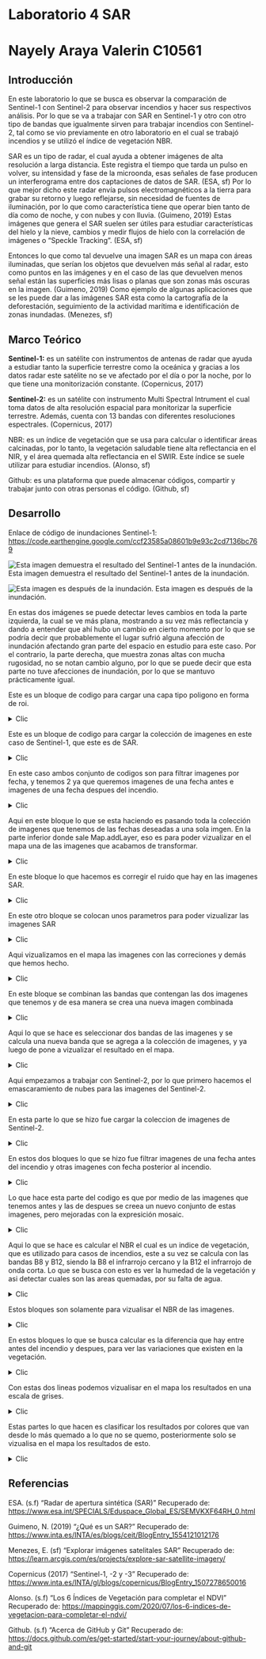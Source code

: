 # Laboratorio 4 SAR
# Nayely Araya Valerin C10561

## Introducción

En este laboratorio lo que se busca es observar la comparación de Sentinel-1 con Sentinel-2 para observar incendios y hacer sus respectivos análisis. Por lo que se va a trabajar con SAR en Sentinel-1 y otro con otro tipo de bandas que igualmente sirven para trabajar incendios con Sentinel-2, tal como se vio previamente en otro laboratorio en el cual se trabajó incendios y se utilizó el índice de vegetación NBR.

SAR es un tipo de radar, el cual ayuda a obtener imágenes de alta resolución a larga distancia. Este registra el tiempo que tarda un pulso en volver, su intensidad y fase de la microonda, esas señales de fase producen un interferograma entre dos captaciones de datos de SAR. (ESA, sf) Por lo que mejor dicho este radar envía pulsos electromagnéticos a la tierra para grabar su retorno y luego reflejarse, sin necesidad de fuentes de iluminación, por lo que como característica tiene que operar bien tanto de día como de noche, y con nubes y con lluvia. (Guimeno, 2019) Estas imágenes que genera el SAR suelen ser útiles para estudiar características del hielo y la nieve, cambios y medir flujos de hielo con la correlación de imágenes o “Speckle Tracking”. (ESA, sf)

Entonces lo que como tal devuelve una imagen SAR es un mapa con áreas iluminadas, que serían los objetos que devuelven más señal al radar, esto como puntos en las imágenes y en el caso de las que devuelven menos señal están las superficies más lisas o planas que son zonas más oscuras en la imagen. (Guimeno, 2019) Como ejemplo de algunas aplicaciones que se les puede dar a las imágenes SAR esta como la cartografía de la deforestación, seguimiento de la actividad marítima e identificación de zonas inundadas. (Menezes, sf)

## Marco Teórico

**Sentinel-1:** es un satélite con instrumentos de antenas de radar que ayuda a estudiar tanto la superficie terrestre como la oceánica y gracias a los datos radar este satélite no se ve afectado por el día o por la noche, por lo que tiene una monitorización constante. (Copernicus, 2017)

**Sentinel-2:** es un satélite con instrumento Multi Spectral Intrument el cual toma datos de alta resolución espacial para monitorizar la superficie terrestre. Además, cuenta con 13 bandas con diferentes resoluciones espectrales. (Copernicus, 2017)

NBR: es un índice de vegetación que se usa para calcular o identificar áreas calcinadas, por lo tanto, la vegetación saludable tiene alta reflectancia en el NIR, y el área quemada alta reflectancia en el SWIR. Este índice se suele utilizar para estudiar incendios. (Alonso, sf)

Github: es una plataforma que puede almacenar códigos, compartir y trabajar junto con otras personas el código. (Github, sf)

## Desarrollo

Enlace de código de inundaciones Sentinel-1: 
https://code.earthengine.google.com/ccf23585a08601b9e93c2cd7136bc769 


![Esta imagen demuestra el resultado del Sentinel-1 antes de la inundación.](https://github.com/Naye1213/lab4/blob/7f14cd651060b0b96adcfb18ee20cdc49ff5a369/Antes.png)
 Esta imagen demuestra el resultado del Sentinel-1 antes de la inundación.


![Esta imagen es después de la inundación.](https://github.com/Naye1213/lab4/blob/7f14cd651060b0b96adcfb18ee20cdc49ff5a369/Antes.png)
Esta imagen es después de la inundación.

En estas dos imágenes se puede detectar leves cambios en toda la parte izquierda, la cual se ve más plana, mostrando a su vez más reflectancia y dando a entender que ahí hubo un cambio en cierto momento por lo que se podría decir que probablemente el lugar sufrió alguna afección de inundación afectando gran parte del espacio en estudio para este caso. Por el contrario, la parte derecha, que muestra zonas altas con mucha rugosidad, no se notan cambio alguno, por lo que se puede decir que esta parte no tuve afecciones de inundación, por lo que se mantuvo prácticamente igual.


Este es un bloque de codigo para cargar una capa tipo poligono en forma de roi.
    
<details>
  <summary>Clic</summary>
  
``` js
var roi = ee.FeatureCollection('projects/mtb2023-399203/assets/Palo_verde');
Map.addLayer(roi, {color: 'green'}, 'ROI');
Map.centerObject(roi, 12)
```
</details>


Este es un bloque de codigo para cargar la colección de imagenes en este caso de Sentinel-1, que este es de SAR.

<details>
  <summary>Clic</summary>
  
``` js
//Coleccion de imagenes de Sentinel-1
var s1 = ee.ImageCollection('COPERNICUS/S1_GRD')
        //.filter(ee.Filter.listContains('transmitterReceiverPolarisation', 'VV','VH'))
        .filter(ee.Filter.eq('instrumentMode', 'IW'))
        .filter(ee.Filter.eq('orbitProperties_pass', 'DESCENDING')) // puede ajustar a ASCENDING
        .filterBounds(roi)
```
</details>


En este caso ambos conjunto de codigos son para filtrar imagenes por fecha, y tenemos 2 ya que queremos imagenes de una fecha antes e imagenes de una fecha despues del incendio.

<details>
  <summary>Clic</summary>
  
``` js
// Filtro de imagenes por fecha
var beforeinc = s1.filterDate('2023-04-01', '2023-04-28')
print(beforeinc,'imagenes disponibles antes del incendio')
/* puede observar que para este rango de fechas tenemos 2 imagenes disponibles
aunque del mismo día
*/
//Imagenes luego del incendio
var afterinc = s1.filterDate('2023-05-10', '2023-06-01')
print(afterinc,'imagenes disponibles despues del incendio')
```
</details>


Aqui en este bloque lo que se esta haciendo es pasando toda la colección de imagenes que tenemos de las fechas deseadas a una sola imgen. En la parte inferior donde sale Map.addLayer, eso es para poder vizualizar en el mapa una de las imagenes que acabamos de transformar.

<details>
  <summary>Clic</summary>
  
``` js
// pasemos de un ImageCollection a un Image
var beforeinc = beforeinc.mosaic().clip(roi) //puedes cambiar mosaic por mean or median
var afterinc =  afterinc.mosaic().clip(roi)
print(beforeinc, 'imagen antes del incendio')
print(afterinc, 'imagen despues del incendio')

Map.addLayer( beforeinc,{bands: ['VV'], min: -15, max: -5, gamma: 1.2},  1.2}, 'antes del incendio sin speckle', 0);
```
</details>


En este bloque lo que hacemos es corregir el ruido que hay en las imagenes SAR.

<details>
  <summary>Clic</summary>
  
``` js
//filtro para reducir el speckle (pixeles de colores aleatorios)
var SMOOTHING_RADIUS = 50;
var beforeinc = beforeinc.focal_mean(SMOOTHING_RADIUS, 'circle', 'meters');
var afterinc = afterinc.focal_mean(SMOOTHING_RADIUS, 'circle', 'meters');
```
</details>


En este otro bloque se colocan unos parametros para poder vizualizar las imagenes SAR

<details>
  <summary>Clic</summary>
  
``` js
//Parametros de visualizacion
var visualization = {
  bands: ['VH'],  // podemos ajustar la banda a VV
  min: -20,
  max: -5,
};
```
</details>


Aqui vizualizamos en el mapa las imagenes con las correciones y demás que hemos hecho.

<details>
  <summary>Clic</summary>
  
``` js
//DVisualicemos las imagenes
Map.addLayer( beforeinc,visualization, 'antes del incendio',0);
Map.addLayer(afterinc, visualization, 'despues del incendio',0);
```
</details>


En este bloque se combinan las bandas que contengan las dos imagenes que tenemos y de esa manera se crea una nueva imagen combinada

<details>
  <summary>Clic</summary>
  
``` js
//Unamos las bandas del antes y despues en un solo image
var coll = beforeinc.addBands(afterinc)
print(coll, 'coleccion junta')

Map.addLayer(coll,imageVisParam, 'Sentinel-1')
```
</details>


Aqui lo que se hace es seleccionar dos bandas de las imagenes y se calcula una nueva banda que se agrega a la colección de imagenes, y ya luego de pone a vizualizar el resultado en el mapa.

<details>
  <summary>Clic</summary>
  
``` js
var change = coll.expression ('VH / VH_1', {
    'VH': coll.select ('VH'),  // ajuste las bandas como considere
    'VH_1': coll.select ('VH_1')})
    .toDouble().rename('change');

Map.addLayer(change, {min: 0,max:2},'Raster de cambio', 0);
print(change, 'cambio')
```
</details>


Aqui empezamos a trabajar con Sentinel-2, por lo que primero hacemos el emascaramiento de nubes para las imagenes del Sentinel-2.

<details>
  <summary>Clic</summary>
  
``` js
// Sentinel-2 cloud masking
function cloudMask(image){
  var scl = image.select('SCL');
  var mask = scl.eq(3).or(scl.gte(7).and(scl.lte(10)));
  return image.updateMask(mask.eq(0));
}
```
</details>


En esta parte lo que se hizo fue cargar la coleccion de imagenes de Sentinel-2.

<details>
  <summary>Clic</summary>
  
``` js
var s2 = ee.ImageCollection("COPERNICUS/S2_SR_HARMONIZED").filterBounds(roi) //s2 fue el nombre que le coloque a la coleccion que filtre.
  .filterDate('2023-01-01', '2023-12-31') //Defina el rango de fechas.
  .filterBounds(roi) // filtro de area.
  .map(cloudMask) // aca ejecutamos el enmascador de nubes que programamos antes. 
  print(s2) 
```
</details>


En estos dos bloques lo que se hizo fue filtrar imagenes de una fecha antes del incendio y otras imagenes con fecha posterior al incendio.

<details>
  <summary>Clic</summary>
  
``` js
// Filtros de la coleccion ANTES del incendio
var antes = s2.filter(ee.Filter.or(
 ee.Filter.date('2023-04-01', '2023-04-28')))
print(antes, 'antes del incendio s2');

// Filtros de la coleccion DESPUES del incendio
var despues = s2.filter(ee.Filter.or(
 ee.Filter.date('2023-05-10', '2023-06-01')))
print( despues, 'despues del incendio s2');
```
</details>


Lo que hace esta parte del codigo es que por medio de las imagenes que tenemos antes y las de despues se creea un nuevo conjunto de estas imagenes, pero mejoradas con la expresición mosaic.

<details>
  <summary>Clic</summary>
  
``` js
var antes2 = antes.mosaic().clip(roi) //puedes cambiar mosaic por mean or median
var despues2 =  despues.mosaic().clip(roi)
print(antes, 'imagen antes del incendio')
print(despues, 'imagen despues del incendio')

Map.addLayer( antes2,{bands: ['B4', 'B3', 'B2'], min: 354.3920564417735, max: 1282.2158558183125, gamma: 1.2}, 'antes del incendio s2', 0);
```
</details>


Aqui lo que se hace es calcular el NBR el cual es un indice de vegetación, que es utilizado para casos de incendios, este a su vez se calcula con las bandas B8 y B12, siendo la B8 el infrarrojo cercano y la B12 el infrarrojo de onda corta. Lo que se busca con esto es ver la humedad de la vegetación y asi detectar cuales son las areas quemadas, por su falta de agua.

<details>
  <summary>Clic</summary>
  
``` js
var preNBR = antes2.normalizedDifference(['B8', 'B12']).rename('nbr');
var postNBR = despues2.normalizedDifference(['B8', 'B12']).rename('nbr');
print(preNBR)
```
</details>


Estos bloques son solamente para vizualisar el NBR de las imagenes.

<details>
  <summary>Clic</summary>
  
``` js
Map.addLayer(preNBR, 
{bands: ['nbr'], min: 0.018902123252200934, max:0.7007203002942072 , gamma: 1.2}, 'nbr antes'); 
//Visualizacion
Map.addLayer(postNBR, 
{bands: ['nbr'], min: 0.018902123252200934, max:0.7007203002942072 , gamma: 1.2}, 'nbr despues'); 
```
</details>


En estos bloques lo que se busca calcular es la diferencia que hay entre antes del incendio y despues, para ver las variaciones que existen en la vegetación.

<details>
  <summary>Clic</summary>
  
``` js
// The result is called delta NBR or dNBR
var dNBR_unscaled = preNBR.subtract(postNBR);

// Scale product to USGS standards
var dNBR = dNBR_unscaled.multiply(1000);

// Add the difference image to the console on the right
print("Difference Normalized Burn Ratio: ", dNBR);
```
</details>


Con estas dos lineas podemos vizualisar en el mapa los resultados en una escala de grises.

<details>
  <summary>Clic</summary>
  
``` js
var grey = ['white', 'black'];

Map.addLayer(dNBR, {min: -1000, max: 1000, palette: grey}, 'dNBR greyscale');
```
</details>


Estas partes lo que hacen es clasificar los resultados por colores que van desde lo más quemado a lo que no se quemo, posteriormente solo se vizualisa en el mapa los resultados de esto.

<details>
  <summary>Clic</summary>
  
``` js
var sld_intervals =
  '<RasterSymbolizer>' +
    '<ColorMap type="intervals" extended="false" >' +
      '<ColorMapEntry color="#ffffff" quantity="-500" label="-500"/>' +
      '<ColorMapEntry color="#7a8737" quantity="-250" label="-250" />' +
      '<ColorMapEntry color="#acbe4d" quantity="-100" label="-100" />' +
      '<ColorMapEntry color="#0ae042" quantity="100" label="100" />' +
      '<ColorMapEntry color="#fff70b" quantity="270" label="270" />' +
      '<ColorMapEntry color="#ffaf38" quantity="440" label="440" />' +
      '<ColorMapEntry color="#ff641b" quantity="660" label="660" />' +
      '<ColorMapEntry color="#a41fd6" quantity="2000" label="2000" />' +
    '</ColorMap>' +
  '</RasterSymbolizer>';

// Add the image to the map using both the color ramp and interval schemes.
Map.addLayer(dNBR.sldStyle(sld_intervals), {}, 'dNBR classified');
```
</details>

## Referencias

ESA. (s.f) “Radar de apertura sintética (SAR)” Recuperado de: https://www.esa.int/SPECIALS/Eduspace_Global_ES/SEMVKXF64RH_0.html 

Guimeno, N. (2019) “¿Qué es un SAR?” Recuperado de: https://www.inta.es/INTA/es/blogs/ceit/BlogEntry_1554121012176 

Menezes, E. (sf) “Explorar imágenes satelitales SAR” Recuperado de: https://learn.arcgis.com/es/projects/explore-sar-satellite-imagery/ 

Copernicus (2017) “Sentinel-1, -2 y -3” Recuperado de: https://www.inta.es/INTA/gl/blogs/copernicus/BlogEntry_1507278650016 

Alonso. (s.f) “Los 6 Índices de Vegetación para completar el NDVI” Recuperado de: https://mappinggis.com/2020/07/los-6-indices-de-vegetacion-para-completar-el-ndvi/ 

Github. (s.f) “Acerca de GitHub y Git” Recuperado de: https://docs.github.com/es/get-started/start-your-journey/about-github-and-git 










